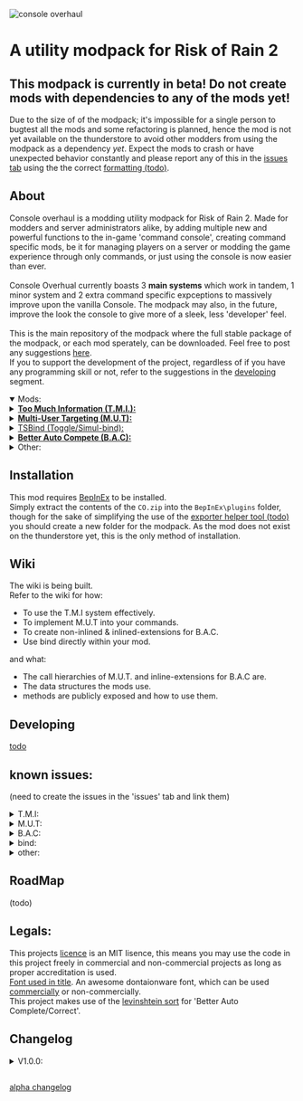 ![console overhaul](https://github.com/8BitShadow/media-resources/blob/main/console%20overhaul.png?raw=true)
# A utility modpack for Risk of Rain 2

## **This modpack is currently in beta! Do not create mods with dependencies to any of the mods yet!**
Due to the size of of the modpack; it's impossible for a single person to bugtest all the mods and some refactoring is planned, hence the mod is not yet available on the thunderstore to avoid other modders from using the modpack as a dependency <i>yet</i>. Expect the mods to crash or have unexpected behavior constantly and please report any of this in the [issues tab](issues) using the the correct [formatting (todo)]().

## About
Console overhaul is a modding utility modpack for Risk of Rain 2. Made for modders and server administrators alike, by adding multiple new and powerful functions to the in-game 'command console', creating command specific mods, be it for managing players on a server or modding the game experience through only commands, or just using the console is now easier than ever.
<br><br>
Console Overhual currently boasts 3 <b>main systems</b> which work in tandem, 1 minor system and 2 extra command specific expceptions to massively improve upon the vanilla Console. The modpack may also, in the future, improve the look the console to give more of a sleek, less 'developer' feel.
<br><br>
This is the main repository of the modpack where the full stable package of the modpack, or each mod sperately, can be downloaded. Feel free to post any suggestions [here](issues).<br>
If you to support the development of the project, regardless of if you have any programming skill or not, refer to the suggestions in the [developing](#developing) segment.

<details open>
  <summary>Mods:</summary>
  <details>
    <summary><b><a href="https://github.com/8BtS-A-to-IA/Console-Overhaul-TMI">Too Much Information (T.M.I.):</a></b></summary>
  
- The T.M.I system is called either the "Too Much Information" system or the "Player Stats" API - this systems allows any mod and CC to retrieve virtually any supported information on a players' CharacterBody.<br>
      And yes, before you ask, the name <b><i>is</i></b> pun name based off of the minecraft mods 'Not/Just Enough Items' (N/J.E.I.).<br><br>
The system uses a generic interface allowing retrieval of any data from just a single method called "GetVariableFromString()", requiring only the name of the variable, the body to target and an object of the return type. To help with finding what the type of a specific stat is (dynamically), a method exists which allows you to retrieve the type of any of the fetchable data; "GetVariableTypeFromString()", requiring only the name of the variable and the body to target.
<br><br>
- As an alternative to "GetVariableFromString()", you can use "GetVariableObjectFromString()" with just the variables' name, body and optionally the type if it's already known and it will return the stat in object form.<br>
      It is, however, recommended to define the type if possible as the runtime will spend much less time searching for the object.
<br><br>
- This system is planned to be extensible; meaning if you want to add a new type that can be retrieved/changed or any missed stat you can create an 'extension' mod which adds this functionality. This should be available sometime in late-beta/early-realease.
</details>

<details>
  <summary><b><a href="https://github.com/8BtS-A-to-IA/Console-Overhaul-MUT">Multi-User Targeting (M.U.T):</a></b></summary>
  
- The M.U.T system is called the "Multi-User Targeting" system - this system allows both console commands and other mods to be able to easily target multiple players' CharacterBodies with an extremely flexible targeting system.
<br><br>
Almost all statistics that a characterBody has access to can be queried against to allow accurate targeting, instead of just a user's name - anything from their health to the amount of hitboxes their current character has can be queried thanks to the T.M.I system.
<br><br>
- M.U.T. 'queries' can add to, or remove from, the list of CharacterBodies to get, allowing you to--for example--quickly target everyone but yourself with the simple query: "all&!me", which translates to "all players AND NOT the local player", or more powerfully; to target everyone with at least 10 items and not yourself: "all:itemcountany=>10&!me".<br>
    There is no (soft) limit to the amount of 'additional queries' (&s) that can be made in a single query, you can--if you're so inclined--have a query with even 100 'additional queries'.
  <br><br>
  <summary>Sadly, this is not extensible due to its complexity and there are no plans of making it extensible.</summary>
</details>

<details>
  <summary><a href="https://github.com/8BtS-A-to-IA/Console-Overhaul-TSBind">TSBind (Toggle/Simul-bind):</a></summary>
  
- The 'Binding' system is a very simple alternative system to the "SimpleMacros" mod which allows you to bind any console command (CC) to any key unity supports, this mod has no UI and is controlled entirely from the console - enabling support with any mod.
  <br><br>
- Simply bind a key by doing "COSimulBind [key] [command]" in the console then press the key when the console is closed and the CC will automatically be sent.<br>
    If the command is run multiple times with the same key, all commands defined when binding will run one after the other - all at once.
  <br><br>
You can also use "CObind [key] [command]"--similarly to COSimulBind when used multiple times--to preform the same action but each press will switch between calling one command then the next in the order of when it was bound, for example running "CObind p 'timescale 0'" then "'CObind p 'timescale 1'" will set the timescale of the game to 0 when the 'p' key is pressed then back to 1 when it is pressed again - looping back to 0 when pressed again.
  <br><br>
You can also unbind the latest bind of the respective type by calling the command with no second parameter, for example: running "COBind P" will attempt to unbind the latest command bound to the 'p' key.
</details>

<details>
  <summary><b><a href="https://github.com/8BtS-A-to-IA/Console-Overhaul-BAC">Better Auto Compete (B.A.C):</a></b></summary>
  
- The B.A.C system is called the "Better Auto Correct/Complete" system; it's an alternative from "DebugToolkit" where this uses the 'TAB' key to cycle through suggestions instead of the :arrow_down: key, is extensible and gets the closest matching suggestion according to a levishtein short.<br>
The name was made before DebugToolkit was even public...so...
  <br><br>
- This system can work seamlessly with any new CC from any mod as long as it follows the simple naming convention; in the name of the CC, have the order of identifiers be in the same order as the arguments for your CC.
  <br><br>
- If the user presses tab when there is no argument text then all items related to the identifier will be suggested in cycle--including M.U.T's "me", "all", "*", "alive", e.c.t special queries when cycling through the players if it's installed--otherwise the closest possible match will be suggested instead.
  <br><br>
- The identifiers may be any of the following: player, item, buff, equipment or team and is possible to have multiple identifiers in a single CC. This can be extended by other mods that have their own enumerable sets that their CCs can use, for example a command which only targets enemy NPCs would want to cycle through enemy NPC names.<br>
A mod can also create a 'special fill' extension where B.A.C. will only run on a specified set of console commands, like the CC "COBind" (from the 'binding' system) will be the only case where all possible non-used key-binds will be cycled through as it is special filled to only ever run specifically on the "COBind" CC unless changed by other mods.
</details>
</details>

<details>
  <summary>Other:</summary>
  <details>
    <summary>'not in mission' exception:</summary>
    
- When creating a new ConCommand, you can use the method `CheckIfInStage()` at the head to force players to have a stage loaded for your command to be usable.
    <br><br>
- This is particularly useful if your command requires a player or structure to be loaded.
  </details>
  <details>
    <summary>'One player targetable' exception:</summary>
- When creating multiple new ConCommands, where some use M.U.T. and some must not, you can use the method `GetPlayerBodyByName()` instead of `GetPlayerBodiesByName()`, which will attempt to retrieve just one player's CharacterBody and stop a console command if the user is trying to target multiple players - producing a warning to the player that the command is incompatible with M.U.T.
    <br><br>
- This is particularly useful for cleaning your commands up while also handling users attempting to misuse the command.
  </details>

</details>

## Installation
This mod requires [BepInEx](https://thunderstore.io/package/bbepis/BepInExPack/) to be installed.<br>
Simply extract the contents of the `CO.zip` into the `BepInEx\plugins` folder, though for the sake of simplifying the use of the [exporter helper tool (todo)]() you should create a new folder for the modpack. As the mod does not exist on the thunderstore yet, this is the only method of installation.

## Wiki
The wiki is being built.<br>
Refer to the wiki for how:
- To use the T.M.I system effectively.
- To implement M.U.T into your commands.
- To create non-inlined & inlined-extensions for B.A.C.
- Use bind directly within your mod.

and what:
- The call hierarchies of M.U.T. and inline-extensions for B.A.C are.
- The data structures the mods use.
- methods are publicly exposed and how to use them.

## Developing
[todo](https://github.com/18F/open-source-guide/blob/18f-pages/pages/making-readmes-readable.md#instructions-for-how-people-can-help)

## known issues:
(need to create the issues in the 'issues' tab and link them)
<details>
    <summary>T.M.I:</summary>
    <summary>untested.</summary>
</details>

<details>
    <summary>M.U.T:</summary>
    <summary>untested.</summary>
</details>

<details>
    <summary>B.A.C:</summary>
    <summary>pressing tab when the users cursor is after a space with there being at least 1 argument present will result in the command being replaced by the first argument.</summary>
  <summary>'buff' only displays 'none' in its results list. Possibly related: see 1st issue of 'other'.</summary>
</details>

<details>
    <summary>bind:</summary>
    <summary>None!</summary>
</details>

<details>
    <summary>other:</summary>
    <summary>some 'list' con commands do not parse the data correctly causing the outputs to all be identical (numbers rather than names).<br>
      this may also be causing 'give' commands to stop working correctly (untested).</summary>
</details>

## RoadMap
(todo)

## Legals:
  This projects [licence](LICENSE) is an MIT lisence, this means you may use the code in this project freely in commercial and non-commercial projects as long as proper accreditation is used.<br>
  [Font used in title](https://www.dafont.com/frozen-crystal.font). An awesome dontaionware font, which can be used [commercially](www.iconian.com/commercial.html) or non-commercially.<br>
  This project makes use of the [levinshtein sort](https://www.dotnetperls.com/levenshtein) for 'Better Auto Complete/Correct'.<br>

## Changelog
<details>
    <summary>V1.0.0:</summary>
</details>


## 
[alpha changelog](main/Alpha%20Changelog)
